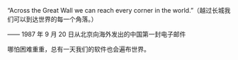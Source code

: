 “Across the Great Wall we can reach every corner in the world.”（越过长城我们可以到达世界的每一个角落。）

—— 1987 年 9 月 20 日从北京向海外发出的中国第一封电子邮件

哪怕困难重重，总有一天我们的软件也会遍布世界。
